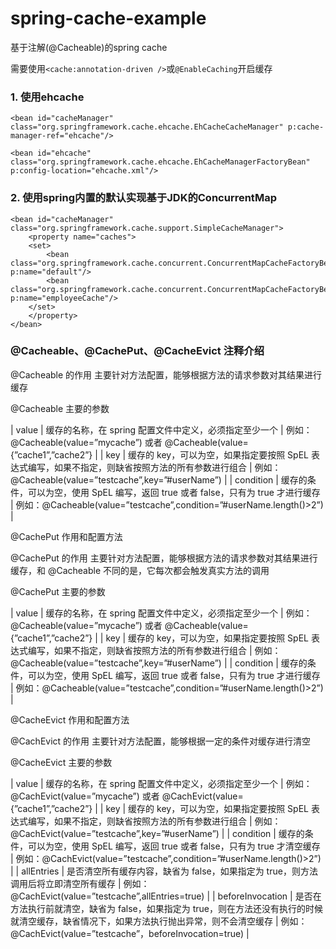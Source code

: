 # spring-cache-example

基于注解(@Cacheable)的spring cache

需要使用`<cache:annotation-driven />`或`@EnableCaching`开启缓存

### 1. 使用ehcache

```
<bean id="cacheManager" class="org.springframework.cache.ehcache.EhCacheCacheManager" p:cache-manager-ref="ehcache"/>

<bean id="ehcache" class="org.springframework.cache.ehcache.EhCacheManagerFactoryBean" p:config-location="ehcache.xml"/>
```

### 2. 使用spring内置的默认实现基于JDK的ConcurrentMap

```
<bean id="cacheManager" class="org.springframework.cache.support.SimpleCacheManager">
    <property name="caches">
    <set>
        <bean class="org.springframework.cache.concurrent.ConcurrentMapCacheFactoryBean" p:name="default"/>
        <bean class="org.springframework.cache.concurrent.ConcurrentMapCacheFactoryBean" p:name="employeeCache"/>
    </set>
    </property>
</bean>
```

### @Cacheable、@CachePut、@CacheEvict 注释介绍

@Cacheable 的作用	主要针对方法配置，能够根据方法的请求参数对其结果进行缓存 

@Cacheable 主要的参数


| value 		|	缓存的名称，在 spring 配置文件中定义，必须指定至少一个 									  	|	例如：@Cacheable(value=”mycache”) 或者 @Cacheable(value={”cache1”,”cache2”} |
| key 		|	缓存的 key，可以为空，如果指定要按照 SpEL 表达式编写，如果不指定，则缺省按照方法的所有参数进行组合   	|	例如：@Cacheable(value=”testcache”,key=”#userName”) |
| condition 	|	缓存的条件，可以为空，使用 SpEL 编写，返回 true 或者 false，只有为 true 才进行缓存 			   	|	例如：@Cacheable(value=”testcache”,condition=”#userName.length()>2”) |
 

@CachePut 作用和配置方法

@CachePut 的作用	主要针对方法配置，能够根据方法的请求参数对其结果进行缓存，和 @Cacheable 不同的是，它每次都会触发真实方法的调用 

@CachePut 主要的参数


| value 		|	缓存的名称，在 spring 配置文件中定义，必须指定至少一个 										|	例如：@Cacheable(value=”mycache”) 或者 @Cacheable(value={”cache1”,”cache2”} |
| key 		|	缓存的 key，可以为空，如果指定要按照 SpEL 表达式编写，如果不指定，则缺省按照方法的所有参数进行组合 	|	例如：@Cacheable(value=”testcache”,key=”#userName”) |
| condition 	|	缓存的条件，可以为空，使用 SpEL 编写，返回 true 或者 false，只有为 true 才进行缓存 				|	例如：@Cacheable(value=”testcache”,condition=”#userName.length()>2”) |


@CacheEvict 作用和配置方法

@CachEvict 的作用	主要针对方法配置，能够根据一定的条件对缓存进行清空 

@CacheEvict 主要的参数

| value 				|	缓存的名称，在 spring 配置文件中定义，必须指定至少一个 																			|	例如：@CachEvict(value=”mycache”) 或者 @CachEvict(value={”cache1”,”cache2”} |
| key 				|	缓存的 key，可以为空，如果指定要按照 SpEL 表达式编写，如果不指定，则缺省按照方法的所有参数进行组合 										|	例如：@CachEvict(value=”testcache”,key=”#userName”) |
| condition 			|	缓存的条件，可以为空，使用 SpEL 编写，返回 true 或者 false，只有为 true 才清空缓存 													|	例如：@CachEvict(value=”testcache”,condition=”#userName.length()>2”) |
| allEntries 			|	是否清空所有缓存内容，缺省为 false，如果指定为 true，则方法调用后将立即清空所有缓存 													|	例如：@CachEvict(value=”testcache”,allEntries=true) |
| beforeInvocation 	|	是否在方法执行前就清空，缺省为 false，如果指定为 true，则在方法还没有执行的时候就清空缓存，缺省情况下，如果方法执行抛出异常，则不会清空缓存 		|	例如：@CachEvict(value=”testcache”，beforeInvocation=true) | 

